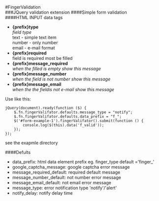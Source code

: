#FingerValidation  
###JQuery validation extension
####Simple form validation  
####HTML INPUT data tags
- __{prefix}type__  
  _field type_  
text - simple text item  
number - only number  
email - e-mail format
- __{prefix}required__  
field is required most be filled  
- __{prefix}message_required__  
_when the filled is empty show this message_  
- __{prefix}message_number__  
_when the field is not number show this message_
- __{prefix}message_email__  
_when the the fieldis not e-mail show this message_

Use like this:
```
jQuery(document).ready(function ($) {  
    $.fn.fingerValifator.defaults.message_type = "notify";  
    $.fn.fingerValifator.defaults.data_prefix = "f_";  
    $('#form-example-1').fingerValifator().submit(function () {
        console.log($(this).data('f_valid'));  
    });  
});  
```
see the exapmle directory
   
####Defults
- data_prefix: html data element prefix eg. finger_type  default ='finger_'  
- google_captcha_message: google captcha error message  
- message_required_default: required default message 
- message_number_default: not number error message  
- message_email_default: not email error message  
- message_type: error notification type 'notify'/'alert'  
- notify_delay: notify delay time
